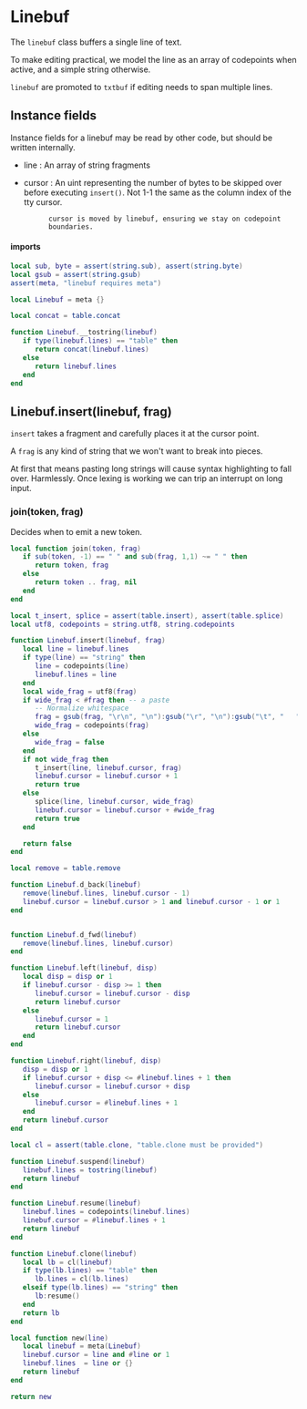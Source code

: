 # Linebuf


The ``linebuf`` class buffers a single line of text.


To make editing practical, we model the line as an array of codepoints when
active, and a simple string otherwise.


``linebuf`` are promoted to ``txtbuf`` if editing needs to span multiple lines.


## Instance fields


Instance fields for a linebuf may be read by other code, but should be written
internally.


- line   :  An array of string fragments


- cursor :  An uint representing the number of bytes to be skipped over
            before executing ``insert()``.  Not 1-1 the same as the column
            index of the tty cursor.


            cursor is moved by linebuf, ensuring we stay on codepoint
            boundaries.


#### imports

```lua
local sub, byte = assert(string.sub), assert(string.byte)
local gsub = assert(string.gsub)
assert(meta, "linebuf requires meta")
```
```lua
local Linebuf = meta {}
```
```lua
local concat = table.concat

function Linebuf.__tostring(linebuf)
   if type(linebuf.lines) == "table" then
      return concat(linebuf.lines)
   else
      return linebuf.lines
   end
end
```
## Linebuf.insert(linebuf, frag)

``insert`` takes a fragment and carefully places it at the cursor point.


A ``frag`` is any kind of string that we won't want to break into pieces.


At first that means pasting long strings will cause syntax highlighting to
fall over. Harmlessly.  Once lexing is working we can trip an interrupt on
long input.


### join(token, frag)

Decides when to emit a new token.

```lua
local function join(token, frag)
   if sub(token, -1) == " " and sub(frag, 1,1) ~= " " then
      return token, frag
   else
      return token .. frag, nil
   end
end

local t_insert, splice = assert(table.insert), assert(table.splice)
local utf8, codepoints = string.utf8, string.codepoints

function Linebuf.insert(linebuf, frag)
   local line = linebuf.lines
   if type(line) == "string" then
      line = codepoints(line)
      linebuf.lines = line
   end
   local wide_frag = utf8(frag)
   if wide_frag < #frag then -- a paste
      -- Normalize whitespace
      frag = gsub(frag, "\r\n", "\n"):gsub("\r", "\n"):gsub("\t", "   ")
      wide_frag = codepoints(frag)
   else
      wide_frag = false
   end
   if not wide_frag then
      t_insert(line, linebuf.cursor, frag)
      linebuf.cursor = linebuf.cursor + 1
      return true
   else
      splice(line, linebuf.cursor, wide_frag)
      linebuf.cursor = linebuf.cursor + #wide_frag
      return true
   end

   return false
end

local remove = table.remove

function Linebuf.d_back(linebuf)
   remove(linebuf.lines, linebuf.cursor - 1)
   linebuf.cursor = linebuf.cursor > 1 and linebuf.cursor - 1 or 1
end


function Linebuf.d_fwd(linebuf)
   remove(linebuf.lines, linebuf.cursor)
end

function Linebuf.left(linebuf, disp)
   local disp = disp or 1
   if linebuf.cursor - disp >= 1 then
      linebuf.cursor = linebuf.cursor - disp
      return linebuf.cursor
   else
      linebuf.cursor = 1
      return linebuf.cursor
   end
end

function Linebuf.right(linebuf, disp)
   disp = disp or 1
   if linebuf.cursor + disp <= #linebuf.lines + 1 then
      linebuf.cursor = linebuf.cursor + disp
   else
      linebuf.cursor = #linebuf.lines + 1
   end
   return linebuf.cursor
end
```
```lua
local cl = assert(table.clone, "table.clone must be provided")

function Linebuf.suspend(linebuf)
   linebuf.lines = tostring(linebuf)
   return linebuf
end

function Linebuf.resume(linebuf)
   linebuf.lines = codepoints(linebuf.lines)
   linebuf.cursor = #linebuf.lines + 1
   return linebuf
end
```
```lua
function Linebuf.clone(linebuf)
   local lb = cl(linebuf)
   if type(lb.lines) == "table" then
      lb.lines = cl(lb.lines)
   elseif type(lb.lines) == "string" then
      lb:resume()
   end
   return lb
end
```
```lua
local function new(line)
   local linebuf = meta(Linebuf)
   linebuf.cursor = line and #line or 1
   linebuf.lines  = line or {}
   return linebuf
end
```
```lua
return new
```
